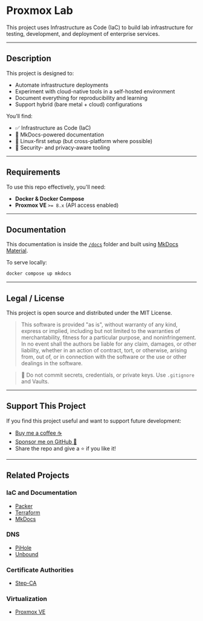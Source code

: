# Proxmox Lab

This project uses Infrastructure as Code (IaC) to build lab infrastructure for testing, development, and deployment of enterprise services.

---

## Description

This project is designed to:

- Automate infrastructure deployments
- Experiment with cloud-native tools in a self-hosted environment
- Document everything for reproducibility and learning
- Support hybrid (bare metal + cloud) configurations

You’ll find:

- ✅ Infrastructure as Code (IaC)
- 📄 MkDocs-powered documentation
- 🐧 Linux-first setup (but cross-platform where possible)
- 🔐 Security- and privacy-aware tooling

---

## Requirements

To use this repo effectively, you'll need:

- **Docker & Docker Compose**
- **Proxmox VE** `>= 8.x` (API access enabled)

---

## Documentation

This documentation is inside the [`/docs`](./docs) folder and built using [MkDocs Material](https://squidfunk.github.io/mkdocs-material/).

To serve locally:
```bash
docker compose up mkdocs
```

---

## Legal / License

This project is open source and distributed under the MIT License.

> This software is provided "as is", without warranty of any kind, express or implied, including but not limited to the warranties of merchantability, fitness for a particular purpose, and noninfringement. In no event shall the authors be liable for any claim, damages, or other liability, whether in an action of contract, tort, or otherwise, arising from, out of, or in connection with the software or the use or other dealings in the software.

> 🔐 Do not commit secrets, credentials, or private keys. Use `.gitignore` and Vaults.

---

## Support This Project

If you find this project useful and want to support future development:

- [Buy me a coffee ☕](https://buymeacoffee.com/jstauffer)
- [Sponsor me on GitHub 💖](https://github.com/sponsors/jknyght9)
- Share the repo and give a ⭐ if you like it!

---

## Related Projects

### IaC and Documentation

- [Packer](https://developer.hashicorp.com/packer)
- [Terraform](https://www.terraform.io/)
- [MkDocs](https://www.mkdocs.org/)

### DNS

- [PiHole](https://pi-hole.net/)
- [Unbound](https://github.com/NLnetLabs/unbound)

### Certificate Authorities

- [Step-CA](https://smallstep.com/)

### Virtualization

- [Proxmox VE](https://www.proxmox.com/)
